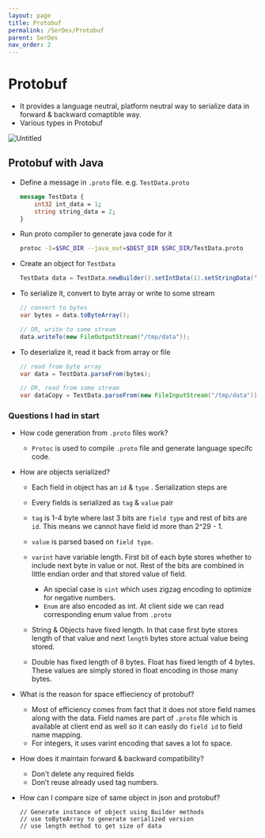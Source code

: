 ```yaml
---
layout: page
title: Protobuf
permalink: /SerDes/Protobuf
parent: SerDes
nav_order: 2
---
```


# Protobuf

- It provides a language neutral, platform neutral way to serialize data in forward & backward comaptible way.
- Various types in Protobuf

![Untitled](https://s3-us-west-2.amazonaws.com/secure.notion-static.com/cb964563-0d44-47e7-81f7-7fb14e48f147/Untitled.png)

## Protobuf with Java

- Define a message in `.proto` file. e.g. `TestData.proto`
    
    ```protobuf
    message TestData {
    	int32 int_data = 1;
    	string string_data = 2;
    }
    ```
    
- Run proto compiler to generate java code for it
    
    ```bash
    protoc -I=$SRC_DIR --java_out=$DEST_DIR $SRC_DIR/TestData.proto
    ```
    
- Create an object for `TestData`
    
    ```java
    TestData data = TestData.newBuilder().setIntData(1).setStringData("One").build();
    ```
    
- To serialize it, convert to byte array or write to some stream
    
    ```java
    // convert to bytes
    var bytes = data.toByteArray();
    
    // OR, write to some stream
    data.writeTo(new FileOutputStream("/tmp/data"));
    ```
    
- To deserialize it, read it back from array or file
    
    ```java
    // read from byte array
    var data = TestData.parseFrom(bytes);
    
    // OR, read from some stream
    var dataCopy = TestData.parseFrom(new FileInputStream("/tmp/data")); 
    ```
    

### Questions I had in start

- How code generation from `.proto` files work?
    - `Protoc` is used to compile `.proto` file and generate language specifc code.
    
- How are objects serialized?
    - Each field in object has an `id` & `type` . Serialization steps are
    
    - Every fields is serialized as `tag` & `value` pair
    - `tag` is 1-4 byte where last 3 bits are `field type` and rest of bits are `id`. This means we cannot have field id more than 2^29 - 1.
    - `value` is parsed based on `field type`.
    - `varint` have variable length. First bit of each byte stores whether to include next byte in value or not. Rest of the bits are combined in little endian order and that stored value of field.
        - An special case is `sint` which uses zigzag encoding to optimize for negative numbers.
        - `Enum` are also encoded as int. At client side we can read corresponding enum value from `.proto`
    - String & Objects have fixed length. In that case first byte stores length of that value and next `length` bytes store actual value being stored.
    - Double has fixed length of 8 bytes. Float has fixed length of 4 bytes. These values are simply stored in float encoding in those many bytes.
- What is the reason for space effieciency of protobuf?
    - Most of efficiency comes from fact that it does not store field names along with the data. Field names are part of `.proto` file which is available at client end as well so it can easily do `field id` to field name mapping.
    - For integers, it uses varint encoding that saves a lot fo space.
- How does it maintain forward & backward compatibility?
    - Don’t delete any required fields
    - Don’t reuse already used tag numbers.
- How can I compare size of same object in json and protobuf?
  ```
  // Generate instance of object using Builder methods
  // use toByteArray to generate serialized version
  // use length method to get size of data
  ```
